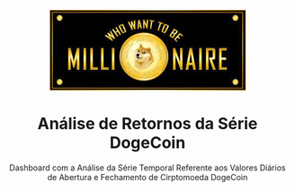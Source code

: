 <p align="center">
<img src="https://github.com/AndreiPiscitelli/PrevisaoDogeCoin/blob/9fd399e3ea5e2a2f3a214109ce5cb74f8973137e/dogeimage.jpg"/>
          </p>

<h1 align="center">Análise de Retornos da Série DogeCoin</h1>

<p align="center">Dashboard com a Análise da Série Temporal Referente aos Valores Diários de Abertura e Fechamento de Cirptomoeda DogeCoin </p>
